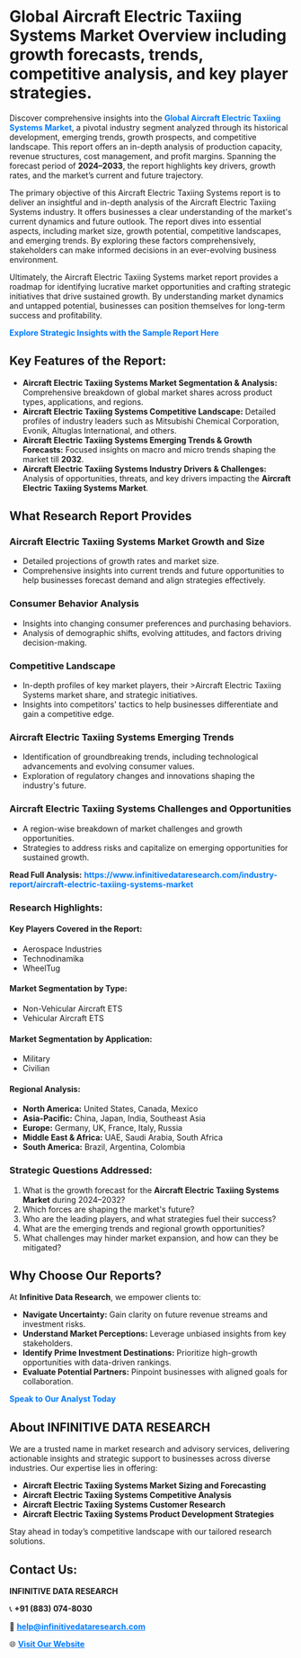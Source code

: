 <h1>Global Aircraft Electric Taxiing Systems Market Overview including growth forecasts, trends, competitive analysis, and key player strategies.</h1>
<p>
Discover comprehensive insights into the 
<a href="https://www.infinitivedataresearch.com/industry-report/aircraft-electric-taxiing-systems-market" rel="dofollow" style="color: #007BFF; text-decoration: none;"><strong>Global Aircraft Electric Taxiing Systems Market</strong></a>, a pivotal industry segment analyzed through its historical development, emerging trends, growth prospects, and competitive landscape. This report offers an in-depth analysis of production capacity, revenue structures, cost management, and profit margins. Spanning the forecast period of <strong>2024–2033</strong>, the report highlights key drivers, growth rates, and the market’s current and future trajectory.
</p>
<p>
The primary objective of this Aircraft Electric Taxiing Systems report is to deliver an insightful and in-depth analysis of the Aircraft Electric Taxiing Systems industry. It offers businesses a clear understanding of the market's current dynamics and future outlook. The report dives into essential aspects, including market size, growth potential, competitive landscapes, and emerging trends. By exploring these factors comprehensively, stakeholders can make informed decisions in an ever-evolving business environment.
</p>
<p>
Ultimately, the Aircraft Electric Taxiing Systems market report provides a roadmap for identifying lucrative market opportunities and crafting strategic initiatives that drive sustained growth. By understanding market dynamics and untapped potential, businesses can position themselves for long-term success and profitability.
</p>
<p>
<a href="https://www.infinitivedataresearch.com/request-sample/reportId=93251" style="color: #007BFF; text-decoration: none;"><strong>Explore Strategic Insights with the Sample Report Here</strong></a>
</p>

<h2>Key Features of the Report:</h2>
<ul>
<li><strong>Aircraft Electric Taxiing Systems Market Segmentation & Analysis:</strong> Comprehensive breakdown of global market shares across product types, applications, and regions.</li>
<li><strong>Aircraft Electric Taxiing Systems Competitive Landscape:</strong> Detailed profiles of industry leaders such as Mitsubishi Chemical Corporation, Evonik, Altuglas International, and others.</li>
<li><strong>Aircraft Electric Taxiing Systems Emerging Trends & Growth Forecasts:</strong> Focused insights on macro and micro trends shaping the market till <strong>2032</strong>.</li>
<li><strong>Aircraft Electric Taxiing Systems Industry Drivers & Challenges:</strong> Analysis of opportunities, threats, and key drivers impacting the <strong>Aircraft Electric Taxiing Systems Market</strong>.</li>
</ul>

<h2>What Research Report Provides</h2>
<h3>Aircraft Electric Taxiing Systems Market Growth and Size</h3>
<ul>
<li>Detailed projections of growth rates and market size.</li>
<li>Comprehensive insights into current trends and future opportunities to help businesses forecast demand and align strategies effectively.</li>
</ul>

<h3>Consumer Behavior Analysis</h3>
<ul>
<li>Insights into changing consumer preferences and purchasing behaviors.</li>
<li>Analysis of demographic shifts, evolving attitudes, and factors driving decision-making.</li>
</ul>

<h3>Competitive Landscape</h3>
<ul>
<li>In-depth profiles of key market players, their >Aircraft Electric Taxiing Systems market share, and strategic initiatives.</li>
<li>Insights into competitors' tactics to help businesses differentiate and gain a competitive edge.</li>
</ul>

<h3>Aircraft Electric Taxiing Systems Emerging Trends</h3>
<ul>
<li>Identification of groundbreaking trends, including technological advancements and evolving consumer values.</li>
<li>Exploration of regulatory changes and innovations shaping the industry's future.</li>
</ul>

<h3>Aircraft Electric Taxiing Systems Challenges and Opportunities</h3>
<ul>
<li>A region-wise breakdown of market challenges and growth opportunities.</li>
<li>Strategies to address risks and capitalize on emerging opportunities for sustained growth.</li>
</ul>
<p><strong>Read Full Analysis:</strong> <a href="https://www.infinitivedataresearch.com/industry-report/aircraft-electric-taxiing-systems-market" rel="dofollow" style="color: #007BFF; text-decoration: none;"><strong>https://www.infinitivedataresearch.com/industry-report/aircraft-electric-taxiing-systems-market</strong></a></p>
<h3>Research Highlights:</h3>
<h4>Key Players Covered in the Report:</h4>
<ul><li>Aerospace Industries</li><li>Technodinamika</li><li>WheelTug</li></ul>
<h4>Market Segmentation by Type:</h4>
<ul><li>Non-Vehicular Aircraft ETS</li><li>Vehicular Aircraft ETS</li></ul>
<h4>Market Segmentation by Application:</h4>
<ul><li>Military</li><li>Civilian</li></ul>

<h4>Regional Analysis:</h4>
<ul>
<li><strong>North America:</strong> United States, Canada, Mexico</li>
<li><strong>Asia-Pacific:</strong> China, Japan, India, Southeast Asia</li>
<li><strong>Europe:</strong> Germany, UK, France, Italy, Russia</li>
<li><strong>Middle East & Africa:</strong> UAE, Saudi Arabia, South Africa</li>
<li><strong>South America:</strong> Brazil, Argentina, Colombia</li>
</ul>

<h3>Strategic Questions Addressed:</h3>
<ol>
<li>What is the growth forecast for the <strong>Aircraft Electric Taxiing Systems Market</strong> during 2024–2032?</li>
<li>Which forces are shaping the market's future?</li>
<li>Who are the leading players, and what strategies fuel their success?</li>
<li>What are the emerging trends and regional growth opportunities?</li>
<li>What challenges may hinder market expansion, and how can they be mitigated?</li>
</ol>

<h2>Why Choose Our Reports?</h2>
<p>At <strong>Infinitive Data Research</strong>, we empower clients to:</p>
<ul>
<li><strong>Navigate Uncertainty:</strong> Gain clarity on future revenue streams and investment risks.</li>
<li><strong>Understand Market Perceptions:</strong> Leverage unbiased insights from key stakeholders.</li>
<li><strong>Identify Prime Investment Destinations:</strong> Prioritize high-growth opportunities with data-driven rankings.</li>
<li><strong>Evaluate Potential Partners:</strong> Pinpoint businesses with aligned goals for collaboration.</li>
</ul>
<p><a href="https://www.infinitivedataresearch.com/industry-report/aircraft-electric-taxiing-systems-market" rel="dofollow" style="color: #007BFF; text-decoration: none;"><strong>Speak to Our Analyst Today</strong></a></p>

<h2>About INFINITIVE DATA RESEARCH</h2>
<p>We are a trusted name in market research and advisory services, delivering actionable insights and strategic support to businesses across diverse industries. Our expertise lies in offering:</p>
<ul>
<li><strong>Aircraft Electric Taxiing Systems Market Sizing and Forecasting</strong></li>
<li><strong>Aircraft Electric Taxiing Systems Competitive Analysis</strong></li>
<li><strong>Aircraft Electric Taxiing Systems Customer Research</strong></li>
<li><strong>Aircraft Electric Taxiing Systems Product Development Strategies</strong></li>
</ul>
<p>Stay ahead in today’s competitive landscape with our tailored research solutions.</p>

<h2>Contact Us:</h2>
<p><strong>INFINITIVE DATA RESEARCH</strong></p>
<p>📞 <strong>+91 (883) 074-8030</strong></p>
<p>📧 <strong><a href="mailto:help@infinitivedataresearch.com" style="color: #007BFF;">help@infinitivedataresearch.com</a></strong></p>
<p>🌐 <strong><a href="https://www.infinitivedataresearch.com" rel="dofollow" style="color: #007BFF;">Visit Our Website</a></strong></p>